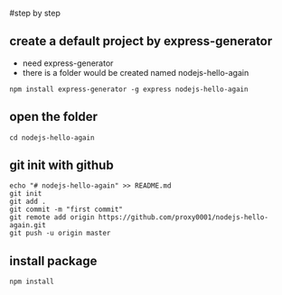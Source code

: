#step by step

## create a default project by express-generator
* need express-generator
* there is a folder would be created named nodejs-hello-again

`
    npm install express-generator -g
    express nodejs-hello-again
`
## open the folder
    
    cd nodejs-hello-again

## git init with github

    echo "# nodejs-hello-again" >> README.md
    git init
    git add .
    git commit -m "first commit"
    git remote add origin https://github.com/proxy0001/nodejs-hello-again.git
    git push -u origin master

## install package

    npm install

